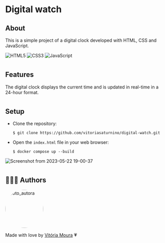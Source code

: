 # Digital watch

## About

This is a simple project of a digital clock developed with HTML, CSS and JavaScript.

![HTML5](https://img.shields.io/badge/html5-%23E34F26.svg?style=for-the-badge&logo=html5&logoColor=white)
![CSS3](https://img.shields.io/badge/css3-%231572B6.svg?style=for-the-badge&logo=css3&logoColor=white)
![JavaScript](https://img.shields.io/badge/javascript-%23323330.svg?style=for-the-badge&logo=javascript&logoColor=%23F7DF1E)

#

## Features
The digital clock displays the current time and is updated in real-time in a 24-hour format.

#

## Setup</h2>

- Clone the repository:

   ```
   $ git clone https://github.com/vitoriasaturnino/digital-watch.git
   ```

- Open the `index.html` file in your web browser:

   ```
   $ docker compose up --build
   ```

![Screenshot from 2023-05-22 19-00-37](https://github.com/vitoriasaturnino/digital-clock/assets/68754092/5048d16c-871d-430f-97ad-2d16035f9283)

#

<h2 id="author">👩🏻‍💻 Authors</h2>

<a href="https://www.linkedin.com/in/vit%C3%B3ria-cristina-saturnino-de-moura-6393391b0/">
  <img width=120px heith=120px style="border-radius: 50%" src="https://avatars.githubusercontent.com/u/68754092?s=400&u=5d24ca1078fe4285c371f225380cefdc5367be37&v=4" alt="foto_autora"/> </a>
  <br />

Made with love by <a href="https://www.linkedin.com/in/vit%C3%B3ria-cristina-saturnino-de-moura-6393391b0/" title="Linkedin">Vitória Moura</a> 💗

#